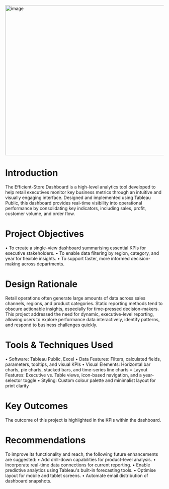 <img width="940" height="478" alt="image" src="https://github.com/user-attachments/assets/b82eb52a-e0f4-489e-8301-41a33c00762b" />


# Introduction
The Efficient-Store Dashboard is a high-level analytics tool developed to help retail executives monitor key business metrics through an intuitive and visually engaging interface. Designed and implemented using Tableau Public, this dashboard provides real-time visibility into operational performance by consolidating key indicators, including sales, profit, customer volume, and order flow. 
# Project Objectives
• To create a single-view dashboard summarising essential KPIs for executive stakeholders.
• To enable data filtering by region, category, and year for flexible insights.
• To support faster, more informed decision-making across departments.

# Design Rationale
Retail operations often generate large amounts of data across sales channels, regions, and product categories. Static reporting methods tend to obscure actionable insights, especially for time-pressed decision-makers. This project addressed the need for dynamic, executive-level reporting, allowing users to explore performance data interactively, identify patterns, and respond to business challenges quickly.

# Tools & Techniques Used
• Software: Tableau Public, Excel
• Data Features: Filters, calculated fields, parameters, tooltips, and visual KPIs
• Visual Elements: Horizontal bar charts, pie charts, stacked bars, and time-series line charts
• Layout Features: Executive vs. Table views, icon-based navigation, and a year-selector toggle
• Styling: Custom colour palette and minimalist layout for print clarity

# Key Outcomes
The outcome of this project is highlighted in the KPIs within the dashboard.

# Recommendations
To improve its functionality and reach, the following future enhancements are suggested:
• Add drill-down capabilities for product-level analysis.
• Incorporate real-time data connections for current reporting.
• Enable predictive analytics using Tableau's built-in forecasting tools.
• Optimise layout for mobile and tablet screens.
• Automate email distribution of dashboard snapshots.
